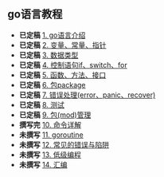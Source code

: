 ## go语言教程


* **已定稿** [1. go语言介绍](./1/README.md)
* **已定稿** [2. 变量、常量、指针](./2/README.md)
* **已定稿** [3. 数据类型](./3/README.md)
* **已定稿** [4. 控制语句if、switch、for](./4/README.md)
* **已定稿** [5. 函数、方法、接口](./5/README.md)
* **已定稿** [6. 包package](./6/README.md)
* **已定稿** [7. 错误处理(error、panic、recover)](./7/README.md)
* **已定稿** [8. 测试](./8/README.md)
* **已定稿** [9. 包(mod)管理](./9/README.md)
* **撰写完** [10. 命令详解](./10/README.md)
* **未撰写** [11. goroutine]()
* **未撰写** [12. 常见的错误与陷阱]()
* **未撰写** [13. 低级编程]()
* **未撰写** [14. 汇编]()
